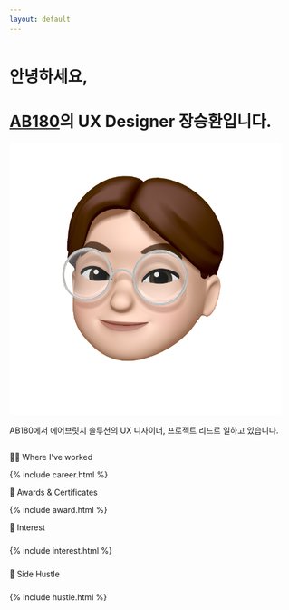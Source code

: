 ```yaml
---
layout: default
---
```


<div class='o-grid'>
  <div class='o-grid__col o-grid__col--full'>
      <hr style='visibility:hidden'>
      <div class='c-page__header'>
        <div class='c-page__header__text'>
          <h1 class='c-page__title'>안녕하세요,</h1>
          <h1 class='c-page__title'><a href='https://www.ab180.co' target='blank' ref='nofollow'>AB180</a>의 UX Designer 장승환입니다.</h1>
        </div>
        <div class='c-page__header__image'>
          <img src='/images/memoji.PNG'>
        </div>
      </div>
      <p class='c-page__subtitle'>AB180에서 에어브릿지 솔루션의 UX 디자이너, 프로젝트 리드로 일하고 있습니다.</p>
      <hr style='visibility:hidden'>
      <p class='c-page__type'>👨‍🚀 Where I've worked</p>
        {% include career.html %}
      <p class='c-page__type'>🏅 Awards & Certificates</p>
        {% include award.html %}
      <p class='c-page__type'>🔭 Interest</p>
      <div style='padding: 10px 0;'>
        {% include interest.html %}
      </div>
      <p class='c-page__type'>🍄 Side Hustle</p>
      <div style='padding: 10px 0;'>
        {% include hustle.html %}
      </div>
  </div>
</div>
